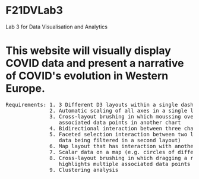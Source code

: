 # F21DVLab3
Lab 3 for Data Visualisation and Analytics

# This website will visually display COVID data and present a narrative of COVID's evolution in Western Europe.
<pre>
Requirements: 1. 3 Different D3 layouts within a single dashboard
              2. Automatic scaling of all axes in a single layout during data update
              3. Cross-layout brushing in which moussing over one data point in one chart highlights multiple 
                 associated data points in another chart
              4. Bidirectional interaction between three charts
              5. Faceted selection interaction between two layouts (in which mouseover or click in one layout results in 
                 data being filtered in a second layout)
              6. Map layout that has interaction with another layout
              7. Scalar data on a map (e.g. circles of different sizes to indicate different weightage)
              8. Cross-layout brushing in which dragging a rectangle over several data points in one chart 
                 highlights multiple associated data points in another chart
              9. Clustering analysis
</pre>
